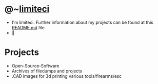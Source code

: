 # @~[limiteci](https://limiteci.tech)
- I'm limiteci. Further information about my projects can be found at this [README.md](https://github.com/limiteci/limiteci/blob/main/README.md) file.
- 🐧
# Projects
- Open-Source-Software
- Archives of filedumps and projects
- .CAD images for 3d printing various tools/firearms/esc



